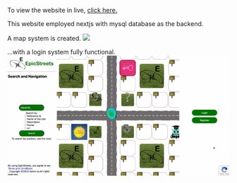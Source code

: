 To view the website in live, <a href="https://epicstreets.com">click here.</a>

This website employed nextjs with mysql database as the backend.

A map system is created.
<img src="/epicstreets.gif">

…with a login system fully functional.
<img src="/epicstreets2.gif">

